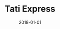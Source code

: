 ---
layout: site
title: "Tati Express"
date: 2018-01-01
categories: [community]
version: 1.4.4
major: 1
minor: 4
patch: 4
slug: tati-express
link: http://tati-express.arte.tv/fr/
submitter: lpolepeddi
permalink: /sites/:slug
---